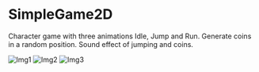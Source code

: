 # SimpleGame2D
Character game with three animations Idle, Jump and Run.
Generate coins in a random position.
Sound effect of jumping and coins.

![Img1](https://user-images.githubusercontent.com/60488577/205508073-20f935c4-33ef-4a35-a63f-e3c7d9aff29c.png)
![Img2](https://user-images.githubusercontent.com/60488577/205508079-372149ce-94fc-4dd2-9ea4-0eadcad259d7.png)
![Img3](https://user-images.githubusercontent.com/60488577/205508085-4785a364-6591-4d5d-bf81-104aeb4bec72.png)
